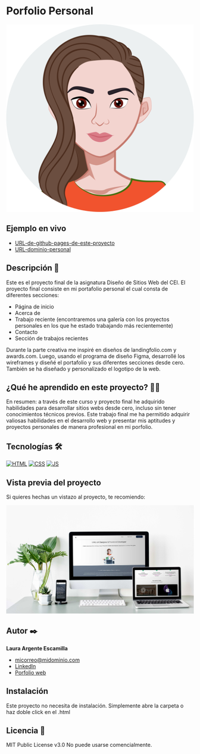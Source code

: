  # Porfolio Personal 
![Imagen del proyecto](https://raw.githubusercontent.com/lauraargente/FinalProject/f8d9f3d2109dc01d4f4ecdc15b67e0cc6cfab06c/assests/home/lauraAvatar.svg)

## Ejemplo en vivo
- [URL-de-github-pages-de-este-proyecto](https://lauraargente.github.io/Porfolio/)
- [URL-dominio-personal](https://lauraargente.com/)

## Descripción 📑

Este es el proyecto final de la asignatura Diseño de Sitios Web del CEI.
 El proyecto final consiste en mi portafolio personal el cual consta de diferentes secciones:
- Página de inicio
- Acerca de
- Trabajo reciente (encontraremos una galería con los proyectos personales en los que he estado trabajando más recientemente)
- Contacto
- Sección de trabajos recientes

Durante la parte creativa me inspiré en diseños de landingfolio.com y awards.com. Luego, usando el programa de diseño Figma, desarrollé los wireframes y diseñé el portafolio y sus diferentes secciones desde cero. También se ha diseñado y personalizado el logotipo de la web.

## ¿Qué he aprendido en este proyecto? 🙇🏻 

En resumen: a través de este curso y proyecto final he adquirido habilidades para desarrollar sitios webs desde cero, incluso sin tener conocimientos técnicos previos. 
Este trabajo final me ha permitido adquirir valiosas habilidades en el desarrollo web y presentar mis aptitudes y proyectos personales de manera profesional en mi porfolio.

## Tecnologías 🛠
<!-- Iconos sacados de: https://github.com/hendrasob/badges/blob/master/README.md y https://github.com/alexandresanlim/Badges4-README.md-Profile -->
[![HTML](https://img.shields.io/badge/HTML5-E34F26?style=for-the-badge&logo=html5&logoColor=white)](https://es.wikipedia.org/wiki/HTML5)
[![CSS](https://img.shields.io/badge/CSS3-1572B6?style=for-the-badge&logo=css3&logoColor=white)](https://es.wikipedia.org/wiki/CSS)
[![JS](https://img.shields.io/badge/JavaScript-F7DF1E?style=for-the-badge&logo=javascript&logoColor=black)](https://es.wikipedia.org/wiki/JavaScript)

## Vista previa del proyecto
Si quieres hechas un vistazo al proyecto, te recomiendo:

![Captura del proyecto](https://github.com/lauraargente/FinalProject/blob/main/assests/mockup.jpg?raw=true)

## Autor ✒️
**Laura Argente Escamilla**

* [micorreo@midominio.com](argente_2@alumnos.cei.es)
* [LinkedIn](https://www.linkedin.com/in/laura-argente-escamilla-16a18b14b/)
* [Porfolio web](https://lauraargente.com/)

## Instalación 
Este proyecto no necesita de instalación. Simplemente abre la carpeta o haz doble click en el .html
  
## Licencia 📄
MIT Public License v3.0
No puede usarse comencialmente.
